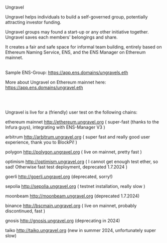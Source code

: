 Ungravel


Ungravel helps individuals to build a self-governed group, potentially attracting investor funding.

Ungravel groups may found a start-up or any other initiative together.
Ungravel saves each members' belongings and share. 

It creates a fair and safe space for informal team building, entirely based on Ethereum Naming Service, ENS, and the ENS Manager on Ethereum mainnet.
<br><br>

Sample ENS-Group:  https://app.ens.domains/ungravels.eth

More about Ungravel on Ethereum mainnet here: https://app.ens.domains/ungravel.eth 

<br><br>

Ungravel is live for a (friendly) user test on the following chains:

ethereum mainnet  http://ethereum.ungravel.org        ( super-fast (thanks to the Infura guys), integrating with ENS-Manager V3 )

arbitrum          http://arbitrum.ungravel.org        ( super fast and really good user experience, thank you to BlockPi! )

polygon           http://polygon.ungravel.org         ( live on mainnet, pretty fast )

optimism          http://optimism.ungravel.org        ( I cannot get enough test ether, so sad! Otherwise fast test deployment, deprecated 1.7.2024 )

goerli            http://goerli.ungravel.org          (deprecated, sorry!)

sepolia           http://sepolia.ungravel.org         ( testnet installation, really slow )

moonbeam          http://moonbeam.ungravel.org        (deprecated 1.7.2024)

binance           http://bscmain.ungravel.org         ( live on mainnet, probably discontinued, fast )

gnosis            http://gnosis.ungravel.org          (deprecating in 2024)

taiko             http://taiko.ungravel.org           (new in summer 2024, unfortunately super slow)


<br><br>


<!---
pepihasenfuss/pepihasenfuss is a ✨ special ✨ repository because its `README.md` (this file) appears on your GitHub profile.
You can click the Preview link to take a look at your changes.
--->
